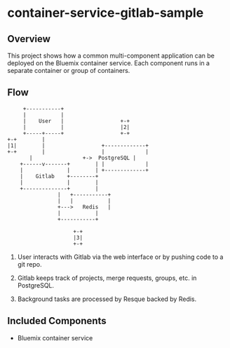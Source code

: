 # container-service-gitlab-sample

## Overview
This project shows how a common multi-component application can be deployed
on the Bluemix container service. Each component runs in a separate container
or group of containers.

## Flow

	     +-----------+
	     |           |
	     |    User   |                  +-+
	     |           |                  |2|
	     +-----+-----+                  +-+
	+-+        |
	|1|        |                  +-------------+
	+-+        |                  |             |
		   |                +->  PostgreSQL |
	    +------v-------+        | |             |
	    |              |        | +-------------+
	    |    Gitlab    +--------+
	    |              |        |
	    +--------------+        |
				    |   +-----------+
				    |   |           |
				    +--->   Redis   |
					|           |
					+-----------+

					     +-+
					     |3|
					     +-+


1. User interacts with Gitlab via the web interface or by pushing code to a git repo.

2. Gitlab keeps track of projects, merge requests, groups, etc. in PostgreSQL.

3. Background tasks are processed by Resque backed by Redis.


## Included Components
- Bluemix container service
